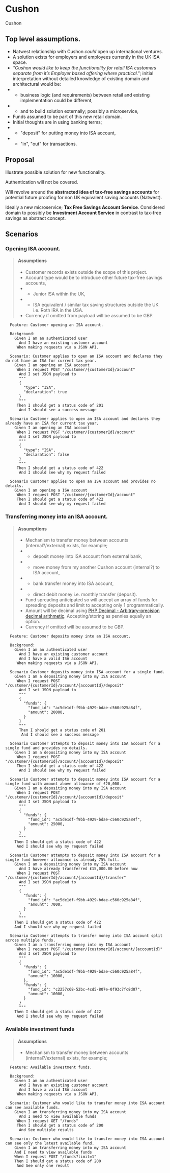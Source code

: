# Cushon
Cushon

## Top level assumptions.
- Natwest relationship with Cushon <em>could</em> open up international ventures.
- A solution exists for employers and employees currently in the UK ISA space.
- <em>"Cushon would like to keep the functionality for retail ISA customers separate from it’s Employer based offering where practical."</em>; 
initial interpretation without detailed knowledge of existing domain and architectural would be:
- - business logic (and requirements) between retail and existing implementation could be different,
- - and to build solution externally; possibly a microservice,
- Funds assumed to be part of this new retail domain.
- Initial thoughts are in using banking terms;
- - "deposit" for putting money into ISA account, 
- - "in", "out" for transactions.

## Proposal
Illustrate possible solution for new functionality.

Authentication will not be covered.

Will revolve around the <strong>abstracted idea of tax-free savings accounts</strong> for potential future proofing
for non UK equivalent saving accounts (Natwest).

Ideally a new microservice; <strong>Tax Free Savings Account Service</strong>.
Considered domain to possibly be <strong>Investment Account Service</strong> in contrast to tax-free savings as abstract concept.

## Scenarios

### Opening ISA account.

> #### Assumptions
> - Customer records exists outside the scope of this project.
> - Account type would be to introduce other future tax-free savings accounts, 
> -  - Junior ISA within the UK,
> -  - ISA equivalent / similar tax saving structures outside the UK i.e. Roth IRA in the USA.
> - Currency if omitted from payload will be assumed to be GBP.

```gherkin
  Feature: Customer opening an ISA account.

  Background:
    Given I am an authenticated user
      And I have an existing customer account
     When making requests via a JSON API.

  Scenario: Customer applies to open an ISA account and declares they do not have an ISA for current tax year.
    Given I am opening an ISA account
     When I request POST "/customer/{customerId}/account"
      And I set JSON payload to
      """
      {
        "type": "ISA",
        "declaration": true
      }
      """
     Then I should get a status code of 201
      And I should see a success message 
    
  Scenario Customer applies to open an ISA account and declares they already have an ISA for current tax year.
    Given I am opening an ISA account
     When I request POST "/customer/{customerId}/account"
      And I set JSON payload to
      """
      {
        "type": "ISA",
        "declaration": false
      }
      """
     Then I should get a status code of 422
      And I should see why my request failed

  Scenario Customer applies to open an ISA account and provides no details.
    Given I am opening a ISA account
     When I request POST "/customer/{customerId}/account"
     Then I should get a status code of 422
      And I should see why my request failed
```

### Transferring money into an ISA account.

> #### Assumptions
> - Mechanism to transfer money between accounts (internal?/external) exists, for example;
> - - deposit money into ISA account from external bank, 
> - - move money from my another Cushon account (internal?) to ISA account,
> - - bank transfer money into ISA account,
> - - direct debit money i.e. monthly transfer (deposit).
> - Fund spreading anticipated so will accept an array of funds for spreading deposits and limit to accepting only 1 programmatically.
> - Amount will be decimal using [PHP Decimal - Arbitrary-precision decimal arithmetic](https://php-decimal.io/). Accepting/storing as pennies equally an option.
> - Currency if omitted will be assumed to be GBP.

```gherkin
  Feature: Customer deposits money into an ISA account.

  Background:
    Given I am an authenticated user
      And I have an existing customer account
      And I have a valid ISA account
     When making requests via a JSON API.

  Scenario Customer deposits money into ISA account for a single fund.
    Given I am a depositing money into my ISA account
     When I request POST "/customer/{customerId}/account/{accountId}/deposit"
      And I set JSON payload to
      """
      {
        "funds": {
          "fund_id": "ac5de1df-f9bb-4929-bdae-c560c925a84f",
          "amount": 20000,
        }
      }
      """
      Then I should get a status code of 201
       And I should see a success message
    
  Scenario Customer attempts to deposit money into ISA account for a single fund and provides no details.
    Given I am a depositing money into my ISA account
     When I request POST "/customer/{customerId}/account/{accountId}/deposit"
     Then I should get a status code of 422
      And I should see why my request failed

  Scenario Customer attempts to deposit money into ISA account for a single fund with amount above allowance of £20,000.
    Given I am a depositing money into my ISA account
     When I request POST "/customer/{customerId}/account/{accountId}/deposit"
      And I set JSON payload to
      """
      {
        "funds": {
          "fund_id": "ac5de1df-f9bb-4929-bdae-c560c925a84f",
          "amount": 25000,
        }
      }
      """
    Then I should get a status code of 422
     And I should see why my request failed

  Scenario Customer attempts to deposit money into ISA account for a single fund however allowance is already 75% full.
    Given I am a depositing money into my ISA account
      And I have already transferred £15,000.00 before now
     When I request POST "/customer/{customerId}/account/{accountId}/transfer"
      And I set JSON payload to
      """
      {
        "funds": {
          "fund_id": "ac5de1df-f9bb-4929-bdae-c560c925a84f",
          "amount": 7000,
        }
      }
      """
    Then I should get a status code of 422
    And I should see why my request failed

  Scenario Customer attempts to transfer money into ISA account split across multiple funds.
    Given I am a transferring money into my ISA account
     When I request POST "/customer/{customerId}/account/{accountId}"
      And I set JSON payload to
      """
      {
        "funds": {
          "fund_id": "ac5de1df-f9bb-4929-bdae-c560c925a84f",
          "amount": 10000,
        },
        "funds": {
          "fund_id": "c2257c68-52bc-4cd5-807e-0f93c7fc8d07",
          "amount": 10000,
        }
      }
      """
    Then I should get a status code of 422
     And I should see why my request failed
```

### Available investment funds

> #### Assumptions
> - Mechanism to transfer money between accounts (internal?/external) exists, for example;

```gherkin
  Feature: Available investment funds.

  Background:
    Given I am an authenticated user
      And I have an existing customer account
      And I have a valid ISA account
     When making requests via a JSON API.

  Scenario: Customer who would like to transfer money into ISA account can see available funds.
    Given I am transferring money into my ISA account
      And I need to view available funds
     When I request GET "/funds"
     Then I should get a status code of 200
      And See multiple results

  Scenario: Customer who would like to transfer money into ISA account can see only the latest available fund.
    Given I am transferring money into my ISA account
    And I need to view available funds
    When I request POST "/funds?limit=1"
    Then I should get a status code of 200
     And See only one result
```